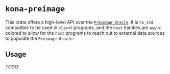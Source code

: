 # `kona-preimage`

This crate offers a high-level API over the [`Preimage Oracle`][preimage-abi-spec]. It is `no_std` compatible to be used in
`client` programs, and the `host` handles are `async` colored to allow for the `host` programs to reach out to external
data sources to populate the `Preimage Oracle`.

## Usage

_TODO_

[preimage-abi-spec]: https://specs.optimism.io/experimental/fault-proof/index.html#pre-image-oracle
